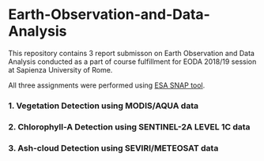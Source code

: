# Earth-Observation-and-Data-Analysis

This repository contains 3 report submisson on Earth Observation and Data Analysis conducted as a part of course fulfillment for EODA 2018/19 session at Sapienza University of Rome.  

All three assignments were performed using [ESA SNAP tool](https://step.esa.int/main/toolboxes/snap/).


### 1. Vegetation Detection using MODIS/AQUA data

### 2. Chlorophyll-A Detection using SENTINEL-2A LEVEL 1C data

### 3. Ash-cloud Detection using SEVIRI/METEOSAT data
